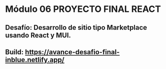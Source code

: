 
# Módulo 06 PROYECTO FINAL REACT
## Desafío: Desarrollo de sitio tipo Marketplace usando React y MUI.
## Build: https://avance-desafio-final-inblue.netlify.app/
